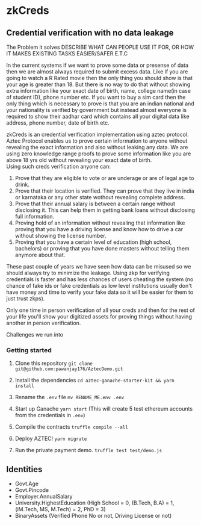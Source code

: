 # zkCreds

## Credential verification with no data leakage
The Problem it solves
DESCRIBE WHAT CAN PEOPLE USE IT FOR, OR HOW IT MAKES EXISTING TASKS EASIER/SAFER E.T.C

In the current systems if we want to prove some data or presense of data then we are almost always required to submit excess data. Like if you are going to watch a R Rated movie then the only thing you should show is that your age is greater than 18. But there is no way to do that without showing extra information like your exact date of birth, name, college name(in case of student ID), phone number etc. If you want to buy a sim card then the only thing which is necessary to prove is that you are an indian national and your nationality is verified by government but instead almost everyone is required to show their aadhar card which contains all your digital data like address, phone number, date of birth etc.

zkCreds is an credential verification implementation using aztec protocol. Aztec Protocol enables us to prove certain information to anyone without revealing the exact information and also without leaking any data. We are using zero knowledge range proofs to prove some information like you are above 18 yrs old without revealing your exact date of birth.  
Using such creds verification anyone can:
1. Prove that they are eligible to vote or are underage or are of legal age to drink.
2. Prove that their location is verified. They can prove that they live in india or karnataka or any other state wothout revealing complete address.
3. Prove that their annual salary is between a certain range without disclosing it. This can help them in getting bank loans without disclosing full information.
4. Proving hold of an information without revealing that information like proving that you have a driving license and know how to drive a car without showing the license number.
5. Proving that you have a certain level of education (high school, bachelors) or proving that you have done masters without telling them anymore about that.

These past couple of years we have seen how data can be misused so we should always try to minimize the leakage. 
Using zkp for verifying credentials is faster and has less chances of users cheating the system (no chance of fake ids or fake credentials as low level institutions usually don't have money and time to verify your fake data so it will be easier for them to just trust zkps).

Only one time in person verification of all your creds and then for the rest of your life you'll show your digitized assets
for proving things without having another in person verification.

Challenges we run into

### Getting started

1. Clone this repository `git clone git@github.com:pawanjay176/AztecDemo.git`

2. Install the dependencies `cd aztec-ganache-starter-kit && yarn install`

3. Rename the `.env` file  `mv RENAME_ME.env .env`

4. Start up Ganache `yarn start` (This will create 5 test ethereum accounts from the credentials in `.env`)

5. Compile the contracts `truffle compile --all`

6. Deploy AZTEC! `yarn migrate`

7. Run the private payment demo. `truffle test test/demo.js`


## Identities
- Govt.Age
- Govt.Pincode
- Employer.AnnualSalary
- University.HighestEducation (High School = 0, (B.Tech, B.A) = 1, (iM.Tech, MS, M.Tech) = 2, PhD = 3)
- BinaryAssets (Verified Phone No or not, Driving License or not)



